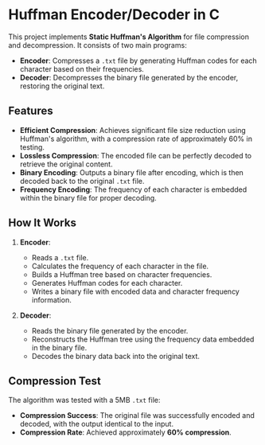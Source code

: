 # Huffman Encoder/Decoder in C

This project implements **Static Huffman's Algorithm** for file compression and decompression. It consists of two main programs:

- **Encoder**: Compresses a `.txt` file by generating Huffman codes for each character based on their frequencies.
- **Decoder**: Decompresses the binary file generated by the encoder, restoring the original text.

## Features

- **Efficient Compression**: Achieves significant file size reduction using Huffman's algorithm, with a compression rate of approximately 60% in testing.
- **Lossless Compression**: The encoded file can be perfectly decoded to retrieve the original content.
- **Binary Encoding**: Outputs a binary file after encoding, which is then decoded back to the original `.txt` file.
- **Frequency Encoding**: The frequency of each character is embedded within the binary file for proper decoding.

## How It Works

1. **Encoder**:
   - Reads a `.txt` file.
   - Calculates the frequency of each character in the file.
   - Builds a Huffman tree based on character frequencies.
   - Generates Huffman codes for each character.
   - Writes a binary file with encoded data and character frequency information.

2. **Decoder**:
   - Reads the binary file generated by the encoder.
   - Reconstructs the Huffman tree using the frequency data embedded in the binary file.
   - Decodes the binary data back into the original text.

## Compression Test

The algorithm was tested with a 5MB `.txt` file:
- **Compression Success**: The original file was successfully encoded and decoded, with the output identical to the input.
- **Compression Rate**: Achieved approximately **60% compression**.
